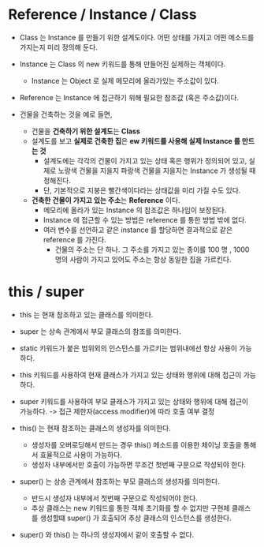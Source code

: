 # Reference /  Instance / Class
- Class 는 Instance 를 만들기 위한 설계도이다. 어떤 상태를 가지고 어떤 메소드를 가지는지 미리 정의해 둔다.
- Instance 는 Class 의 new 키워드를 통해 만들어진 실제하는 객체이다.
  - Instance 는 Object 로 실제 메모리에 올라가있는 주소값이 있다.
- Reference 는 Instance 에 접근하기 위해 필요한 참조값 (혹은 주소값)이다.

- 건물을 건축하는 것을 예로 들면,
  - 건물을 **건축하기 위한 설계도**는 **Class**
  - 설계도를 보고 **실제로 건축한 집**은 **ew 키워드를 사용해 실제 Instance 를 만드는 것**
    - 설계도에는 각각의 건물이 가지고 있는 상태 혹은 행위가 정의되어 있고, 실제로 노랑색 건물을 지을지 파랑색 건물을 지을지는 Instance 가 생성될 때 정해진다.
    - 단, 기본적으로 지붕은 빨간색이다라는 상태값을 미리 가질 수도 있다.
  - **건축한 건물이 가지고 있는 주소**는 **Reference** 이다.
    - 메모리에 올라가 있는 Instance 의 참조값은 하나임이 보장된다.
    - Instance 에 접근할 수 있는 방법은 reference 를 통한 방법 밖에 없다.
    - 여러 변수를 선언하고 같은 instance 를 할당하면 결과적으로 같은 reference 를 가진다.
      - 건물의 주소는 단 하나. 그 주소를 가지고 있는 종이를 100 명 , 1000 명의 사람이 가지고 있어도 주소는 항상 동일한 집을 가르킨다.

    

# this / super
- this 는 현재 참조하고 있는 클래스를 의미한다.
- super 는 상속 관계에서 부모 클래스의 참조를 의미한다.

- static 키워드가 붙은 범위외의 인스턴스를 가르키는 범위내에선 항상 사용이 가능하다.

- this 키워드를 사용하여 현재 클래스가 가지고 있는 상태와 행위에 대해 접근이 가능하다.
- super 키워드를 사용하여 부모 클래스가 가지고 있는 상태와 행위에 대해 접근이 가능하다. -> 접근 제한자(access modifier)에 따라 호출 여부 결정

- this() 는 현재 참조하는 클래스의 생성자를 의미한다.
  - 생성자를 오버로딩해서 만드는 경우 this() 메소드를 이용한 체이닝 호출을 통해서 효율적으로 사용이 가능하다.
  - 생성자 내부에서만 호출이 가능하면 무조건 첫번째 구문으로 작성되야 한다.
- super() 는 상송 관계에서 참조하는 부모 클래스의 생성자를 의미한다.
  - 반드시 생성자 내부에서 첫번째 구문으로 작성되어야 한다.
  - 추상 클래스는 new 키워드를 통한 객체 초기화를 할 수 없지만 구현체 클래스를 생성할떄 super() 가 호출되어 추상 클래스의 인스턴스를 생성한다. 
- super() 와 this() 는 하나의 생성자에서 같이 호출할 수 없다.